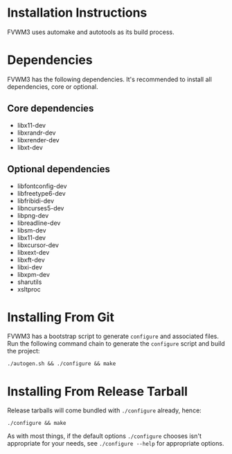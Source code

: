 Installation Instructions
=========================

FVWM3 uses automake and autotools as its build process.

Dependencies
============

FVWM3 has the following dependencies.  It's recommended to install all
dependencies, core or optional.

## Core dependencies

* libx11-dev
* libxrandr-dev
* libxrender-dev
* libxt-dev

## Optional dependencies

* libfontconfig-dev
* libfreetype6-dev
* libfribidi-dev
* libncurses5-dev
* libpng-dev
* libreadline-dev
* libsm-dev
* libx11-dev
* libxcursor-dev
* libxext-dev
* libxft-dev
* libxi-dev
* libxpm-dev
* sharutils
* xsltproc

Installing From Git
===================

FVWM3 has a bootstrap script to generate `configure` and associated files.
Run the following command chain to generate the `configure` script and build
the project:

```
./autogen.sh && ./configure && make
```

Installing From Release Tarball
===============================

Release tarballs will come bundled with `./configure` already, hence:

```
./configure && make
```

As with most things, if the default options `./configure` chooses isn't
appropriate for your needs, see `./configure --help` for appropriate options.
